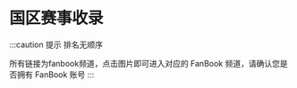 # 国区赛事收录

:::caution 提示
排名无顺序

所有链接为fanbook频道，点击图片即可进入对应的 FanBook 频道，请确认您是否拥有 FanBook 账号
:::

<SiteInfo name="MWLC" url="https://pd.qq.com/s/b58n6sama" preview="https://img.mwdocs.info/20240302/mwlc-logo.60tze5ob0s.webp" />

<SiteInfo name="CEA" url="https://pd.qq.com/s/8dpjp4sey" preview="https://fb-cdn.fanbook.mobi/fanbook/app/files/app_image/guild_template/game_gh_background_1.png" />

<SiteInfo name="AYT" url="https://pd.qq.com/s/9afbs5irz" preview="https://img.mwdocs.info/20240302/700d5e5bf125df3b31237861a2c05405.1e8cdgpr96.webp" />

<SiteInfo name="HLM" url="https://in.fanbook.cn/WX9B6FrU" preview="https://img.mwdocs.info/20240302/mwhlm-logo.wiaovods9.webp" />

<SiteInfo name="CFL" url="https://in.fanbook.cn/Lj6B6Fha" preview="https://fb-cdn.fanbook.cn/fanbook/app/files/service/banner/14577348edddd8d00378b5195f0f2a48.jpg" />

<SiteInfo name="DW" url="https://in.fanbook.cn/L33K6FXW" preview="https://img.mwdocs.info/20240302/mwdw-logo.6f0f50wlvg.webp" />

<SiteInfo name="Epitome.China" url="https://in.fanbook.cn/MhQe6Fl9" preview="https://fb-cdn.fanbook.mobi/fanbook/app/files/app_image/guild_template/game_gh_background_1.png" />

<SiteInfo name="Fanplay.CN" url="https://in.fanbook.cn/e6Md6FN4" preview="https://fb-cdn.fanbook.mobi/fanbook/app/files/app_image/guild_template/game_gh_background_1.png" />

<SiteInfo name="UPLC" url="https://in.fanbook.cn/9TMd6F5L" preview="https://fb-cdn.fanbook.mobi/fanbook/app/files/app_image/guild_template/game_gh_background_1.png" />
